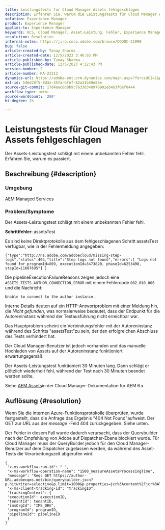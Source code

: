 ```yaml
---
title: Leistungstests für Cloud Manager Assets fehlgeschlagen
description: Erfahren Sie, warum die Leistungstests für Cloud Manager Assets fehlschlagen.
solution: Experience Manager
product: Experience Manager
applies-to: Experience Manager
keywords: KCS, Cloud Manager, Asset-Leistung, Fehler, Experience Manager
resolution: Resolution
internal-notes: https://jira.corp.adobe.com/browse/CQDOC-21090
bug: false
article-created-by: Tanay Sharma .
article-created-date: 12/5/2023 3:46:03 PM
article-published-by: Tanay Sharma .
article-published-date: 12/5/2023 4:22:43 PM
version-number: 2
article-number: KA-23312
dynamics-url: https://adobe-ent.crm.dynamics.com/main.aspx?forceUCI=1&pagetype=entityrecord&etn=knowledgearticle&id=ed605461-8593-ee11-be37-6045bd006b25
exl-id: 546d28f5-8d3a-45fa-bfef-82a31b68e85e
source-git-commit: 17d4eec8d8b9c76330348976992eb463f0ef0444
workflow-type: tm+mt
source-wordcount: '280'
ht-degree: 2%

---
```


# Leistungstests für Cloud Manager Assets fehlgeschlagen


Der Assets-Leistungstest schlägt mit einem unbekannten Fehler fehl. Erfahren Sie, warum es passiert.

## Beschreibung {#description}


### Umgebung

AEM Managed Services

### Problem/Symptome 

Der Assets-Leistungstest schlägt mit einem unbekannten Fehler fehl.

<b>Schrittfehler</b>: assetsTest

Es sind keine Direktprotokolle aus dem fehlgeschlagenen Schritt assetsTest verfügbar, wie in der Fehlermeldung angegeben:

`{"type":"http://ns.adobe.com/adobecloud/missing-step-logs","status":404,"title":"Step logs not found","errors":[ "Logs not found for programId=809, executionId=3473820, phaseId=6253498, stepId=11687695"] } `

Die pipelineExecutionFailureReasons zeigen jedoch eine `ASSETS_TESTS_AUTHOR_CONNECTION_ERROR` mit einem Fehlercode `002_010_006` und die Nachricht:

`Unable to connect to the author instance. `

Interne Details deuten auf ein HTTP-Antwortproblem mit einer Meldung hin, die *Nicht gefunden*, was normalerweise bedeutet, dass der Endpunkt für die Autoreninstanz während der Testausführung nicht erreichbar war.

Das Hauptproblem scheint ein Verbindungsfehler mit der Autoreninstanz während des Schritts &quot;assetsTest&quot;zu sein, der den erfolgreichen Abschluss des Tests verhindert hat.

Der Cloud Manager-Benutzer ist jedoch vorhanden und das manuelle Hochladen von Assets auf der Autoreninstanz funktioniert erwartungsgemäß.

Der Assets-Leistungstest funktioniert 30 Minuten lang. Dann schlägt er plötzlich wiederholt fehl, während der Test nach 30 Minuten beendet werden sollte.

Siehe [AEM Assets](https://experienceleague.adobe.com/docs/experience-manager-cloud-manager/content/using/code-quality-testing.html#aem-assets)in der Cloud Manager-Dokumentation für AEM 6.x.


## Auflösung {#resolution}


Wenn Sie die internen Azure-Funktionsprotokolle überprüfen, wurde festgestellt, dass die Anfrage das Ergebnis &quot;404 Not Found&quot;aufweist. Der GET zur URL aus der *message* -Feld 404 zurückgegeben. Siehe unten.

Der Fehler in diesem Fall wurde dadurch verursacht, dass der Querybuilder nach der Empfehlung von Adobe auf Dispatcher-Ebene blockiert wurde.
Für Cloud Manager muss der QueryBuilder jedoch für den Cloud Manager-Benutzer auf dem Dispatcher zugelassen werden, da während des Asset-Tests die Verarbeitungszeit abgerufen wird.




```
{
 "x-ms-workflow-run-id": " ",
 "x-ms-workflow-operation-name": "1500_measureAssetsProcessingTime",
 "message": "Req: GET https://author-URL.adobecqms.net/bin/querybuilder.json?p.hitwriter=selective&p.limit=1000&p.properties=jcr%3Acontent%2Fjcr%3AlastModified+jcr%3Acreated&path=%2Fcontent%2Fdam%2Fcloudmanager&property=jcr%3Acontent%2Fdam%3AassetState&property.depth=1&property.value=processed&type=dam%3AAsset",
 "x-ms-client-tracking-id": "trackingID",
 "trackingContext": {
 "executionId": executionID,
 "tenantId": tenantID,
 "imsOrgId": "IMS_ORG",
 "programId": programID,
 "pipelineId": pipelineID
 }
}
```
